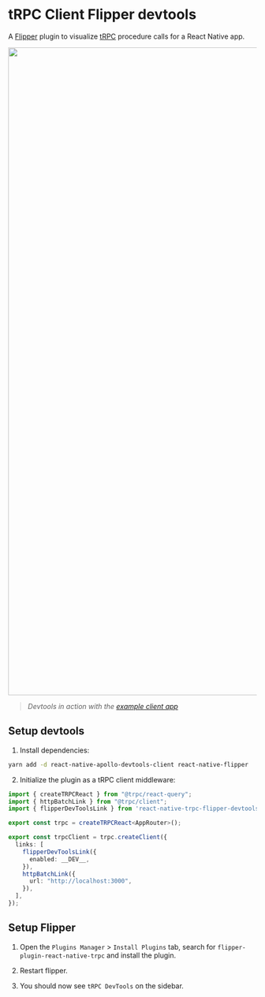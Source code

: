 # tRPC Client Flipper devtools

A [Flipper](https://github.com/facebook/flipper) plugin to visualize [tRPC](https://github.com/trpc/trpc) procedure calls for a React Native app.

<img width="1314" src="https://github.com/santiagofm/react-native-flipper-trpc-devtools/assets/6749415/bb51b6ef-b3f2-457f-9924-a91562c1bcc2" />

> _Devtools in action with the [example client app](https://github.com/santiagofm/react-native-flipper-trpc-devtools/tree/main/packages/example-client)_

## Setup devtools

1. Install dependencies:

```bash
yarn add -d react-native-apollo-devtools-client react-native-flipper
```

2. Initialize the plugin as a tRPC client middleware:

```typescript
import { createTRPCReact } from "@trpc/react-query";
import { httpBatchLink } from "@trpc/client";
import { flipperDevToolsLink } from 'react-native-trpc-flipper-devtools';

export const trpc = createTRPCReact<AppRouter>();

export const trpcClient = trpc.createClient({
  links: [
    flipperDevToolsLink({
      enabled: __DEV__,
    }),
    httpBatchLink({
      url: "http://localhost:3000",
    }),
  ],
});
```

## Setup Flipper

1. Open the `Plugins Manager` > `Install Plugins` tab, search for `flipper-plugin-react-native-trpc` and install the plugin.

2. Restart flipper.

3. You should now see `tRPC DevTools` on the sidebar.
